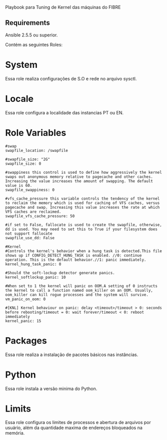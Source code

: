 Playbook para Tuning de Kernel das máquinas do FIBRE

Requirements
------------

Ansible 2.5.5 ou superior.


Contém as seguintes Roles:

System
=========
Essa role realiza configurações de S.O e rede no arquivo sysctl.

Locale
=========
Essa role configura a localidade das instancias PT ou EN.


Role Variables
=========
    

    #swap
    swapfile_location: /swapfile

    #swapfile_size: "2G"
    swapfile_size: 0

    #swappiness this control is used to define how aggressively the kernel swaps out anonymous memory relative to pagecache and other caches. Increasing the value increases the amount of swapping. The default value is 60.
    swapfile_swappiness: 0

    #vfs_cache_pressure this variable controls the tendency of the kernel to reclaim the memory which is used for caching of VFS caches, versus pagecache and swap. Increasing this value increases the rate at which VFS caches are reclaimed.
    swapfile_vfs_cache_pressure: 50

    #if set to False, fallocate is used to create the swapfile, otherwise, dd is used. You may need to set this to True if your filesystem does not support fallocate
    swapfile_use_dd: False

    #Kernel
    #Controls the kernel's behavior when a hung task is detected.This file shows up if CONFIG_DETECT_HUNG_TASK is enabled. //0: continue operation. This is the default behavior.//1: panic immediately.
    kernel_hung_task_panic: 0

    #Should the soft-lockup detector generate panics.
    kernel_softlockup_panic: 10

    #When set to 1 the kernel will panic on OOM.A setting of 0 instructs the kernel to call a function named oom_killer on an OOM. Usually, oom_killer can kill rogue processes and the system will survive.
    vm_panic_on_oom: 0

    #[KNL] Kernel behaviour on panic: delay <timeout>/timeout > 0: seconds before rebooting/timeout = 0: wait forever/timeout < 0: reboot immediately
    kernel_panic: 15


Packages
=========
Essa role realiza a instalação de pacotes básicos nas instâncias.


Python
=========
Essa role instala a versão minima do Python.


Limits
=========
Essa role configura os limites de processos e abertura de arquivos por usuário, além da quantidade maxima de endereços bloqueados na memória.

